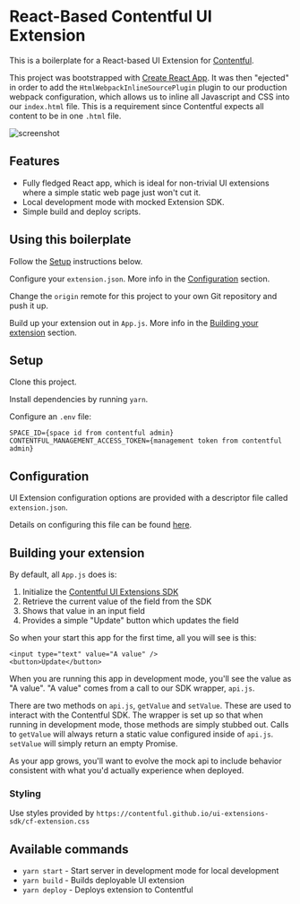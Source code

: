# React-Based Contentful UI Extension

This is a boilerplate for a React-based UI Extension for [Contentful](https://www.contentful.com/developers/docs/concepts/uiextensions/).

This project was bootstrapped with [Create React App](https://github.com/facebookincubator/create-react-app). It was then "ejected" in order to add the `HtmlWebpackInlineSourcePlugin` plugin to our 
production webpack configuration, which allows us to inline all Javascript and CSS into our `index.html` file. This is a
requirement since Contentful expects all content to be in one `.html` file.

![screenshot](https://user-images.githubusercontent.com/1427475/34419128-1f9a6662-ebd0-11e7-966d-7a9c09069a27.png)

## Features

- Fully fledged React app, which is ideal for non-trivial UI extensions where a simple static web page just won't cut it.
- Local development mode with mocked Extension SDK.
- Simple build and deploy scripts.

## Using this boilerplate

Follow the [Setup](#setup) instructions below.

Configure your `extension.json`. More info in the [Configuration](#configuration) section.

Change the `origin` remote for this project to your own Git repository and push it up.

Build up your extension out in `App.js`. More info in the [Building your extension](#building-your-extension) section.

## Setup

Clone this project.

Install dependencies by running `yarn`.

Configure an `.env` file:

```
SPACE_ID={space id from contentful admin}
CONTENTFUL_MANAGEMENT_ACCESS_TOKEN={management token from contentful admin}
```

## Configuration

UI Extension configuration options are provided with a descriptor file called `extension.json`.
 
Details on configuring this file can be found [here](https://github.com/contentful/contentful-extension-cli#descriptor-files).

## Building your extension

By default, all `App.js` does is:
1. Initialize the [Contentful UI Extensions SDK](https://github.com/contentful/ui-extensions-sdk) 
2. Retrieve the current value of the field from the SDK
3. Shows that value in an input field
4. Provides a simple "Update" button which updates the field

So when your start this app for the first time, all you will see is this:

```
<input type="text" value="A value" />
<button>Update</button>
```

When you are running this app in development mode, you'll see the value as "A value". "A value" comes from a call to our SDK wrapper, `api.js`.

There are two methods on `api.js`, `getValue` and `setValue`. These are used to interact with the Contentful SDK. The wrapper
is set up so that when running in development mode, those methods are simply stubbed out. Calls to `getValue` 
will always return a static value configured inside of `api.js`. `setValue` will simply return an empty Promise.
 
As your app grows, you'll want to evolve the mock api to include behavior consistent with what you'd actually experience 
when deployed.

### Styling

Use styles provided by `https://contentful.github.io/ui-extensions-sdk/cf-extension.css`

## Available commands

- `yarn start` - Start server in development mode for local development
- `yarn build` - Builds deployable UI extension
- `yarn deploy` - Deploys extension to Contentful
